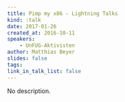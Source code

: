 ```yaml
---
title: Pimp my x86 - Lightning Talks
kind: :talk
date: 2017-01-26
created_at: 2016-10-11
speakers:
    - UnFUG-Aktivisten
author: Matthias Beyer
slides: false
tags:
link_in_talk_list: false
---
```


No description.



